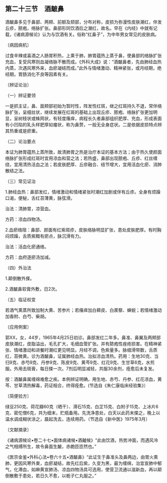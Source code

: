 ## 第二十三节　酒皶鼻

酒皶鼻多见于鼻部、两颊、前额及颏部，分布对称，皮损为弥漫性皮肤潮红，伴发丘疹，脓疱，络脉扩张。鼻部形同饮酒后之潮红，故名。早在《内经》中就有记载，《诸病源候论》认为与饮酒有关。俗称“红鼻子”，为中年男女常见的皮肤病。

〔病因病机〕

过食辛辣或喜酒之人肠胃积热，上熏于肺，肺胃蕴热上蒸于鼻，使鼻部的络脉扩张充血，复受风寒则血凝络脉不散而成。《外科大成》说：“酒皶鼻者，先由肺经血热内蒸，次遇风寒外来，血瘀凝结而成。”此外与情绪激动、精神紧张，或月经期，绝经期，胃肠消化不良等因素有关。

〔辨证论治〕

（一）辨证要领

一是抓主证，鼻、面颊部初始为暂时性，阵发性红斑，继之红斑持久不退，常伴络脉扩张，呈细丝状，继续发展在红斑的基础上出现丘疹、脓疱、络脉扩张更加明显，呈树枝状或蛛网状，有轻度瘙痒，病程长久者鼻部组织肥厚、充血，形成表面有小凹陷的乳头样肥厚如瘤状，称为鼻赘，一般无全身症状。二是依据皮损特点辨其热重或是瘀重。

（二）论治要点

本证为肺胃蕴热上蒸所致，故清肺胃之热是治疗本证的基本方法；由于热久使颜面络脉扩张形成红斑时宜用凉血和营之法；若热盛，鼻部出现脓疱、丘疹、红丝缠绕，宜用清热活血之法；若皮肤肥厚、丘疹融合、结节增大，宜用活血化瘀、消肿散结之法。

（三）常见证治

1.肺经血热：鼻部发红，情绪激动和情绪紧张时潮红加剧或伴有丘疹。全身有烦躁口渴，便秘，舌红苔薄黄，脉弦滑。

治法：清肺胃，凉营血。

方药：凉血四物汤。

2.血瘀络阻：鼻部、颜面有红紫斑疹，皮肤络脉明显扩张，患处皮肤肥厚。有时胸闷烦躁，舌质紫黯有瘀点，脉沉滑有力。

治法：活血化瘀通络。

方药：血府逐瘀汤加减。

（四）外治法

1.颠倒散外搽。

2.酒皶鼻软膏外敷，日2次。

（五）临证权变

若酒气熏蒸所致加制大黄、苦参片；若瘙痒加白藓皮、白蒺藜、蝉蜕；若情绪激动加香附、白芍、柴胡。

〔应用例案〕

郭XX，女，44岁，1965年4月25日初诊。鼻部发红二年多。鼻准、鼻翼及两颊部皮肤潮红，皮脂溢出，毛孔扩大，毛细血管扩张。并有脓疱性痤疮损害。在精神紧张、情绪激动和进餐时潮红更见明显。月经不调，色紫量多。脉细滑带数，舌质红，苔微黄。诊为酒皶鼻，证属肺经血热。治拟凉血清热。药用：生地30克、当归9克、赤芍9克、丹参9克、陈皮9克、黄芩9克、红花9克、生甘草6克，水煎服。外用去斑膏，每日搽一次。7剂后明显减轻，共服30余剂，痊愈后未复发。

按：酒皶鼻属缠绵难愈之疾。本例辨证明确，用生地、赤芍、丹参、红花凉血，黄芩、甘草清热解毒，药证相合，终得痊愈。(节选自《朱仁康临床经验集》）

〔简便验方〕

绿豆250克、荷花瓣60克（晒干）、滑石15克、白芷15克、白附子15克、上冰片6克、密佗僧6克，共为细末，贮瓶备用。先洗净患处，白天以此药末搽之，晚上以温水调成糊状涂之，晨起洗去，连续用药。（节选自《新中医》1975年3月）

〔文献摘录〕

《诸病源候论•卷二十七•面体病诸候•酒齇候》“此由饮酒，热势冲面，而遇风冷之气相搏所生，故令鼻面生皶，赤皰匝匝然也。”

《医宗金鉴•外科心法•卷六十五•酒皶鼻》“此证生于鼻准头及鼻两边，由胃火熏肺，更因风寒外束，血瘀凝结，故先红后紫，久变为黑，最为缠绵，治宜宣肺中郁气，化滞血，如麻黄宣肺汤、凉血四物汤具可选用，使营卫流通以滋新血，再以颠倒散敷于患处，若日久不愈，以栀子仁丸服之。”
